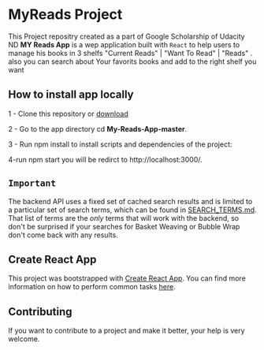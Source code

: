 # MyReads Project
This Project repositry created as a part of Google Scholarship of Udacity ND
**MY Reads App**  is a wep application built with `React` to help users to manage his books in 3 shelfs "Current Reads" | "Want To Read" | "Reads" .
also you can search about Your favorits books and add to the right shelf you want  

## How to install app locally

1 - Clone this repository or [download](https://github.com/AymanMorsy/My-Reads-App.git)

2 - Go to the app directory cd **My-Reads-App-master**.

3 - Run npm install to install scripts and dependencies of the project:

4-run npm start you will be redirct to  http://localhost:3000/.

## `Important`
The backend API uses a fixed set of cached search results and is limited to a particular set of search terms, which can be found in [SEARCH_TERMS.md](SEARCH_TERMS.md). That list of terms are the _only_ terms that will work with the backend, so don't be surprised if your searches for Basket Weaving or Bubble Wrap don't come back with any results.

## Create React App

This project was bootstrapped with [Create React App](https://github.com/facebookincubator/create-react-app). You can find more information on how to perform common tasks [here](https://github.com/facebookincubator/create-react-app/blob/master/packages/react-scripts/template/README.md).

## Contributing

If you want to contribute to a project and make it better, your help is very welcome.
